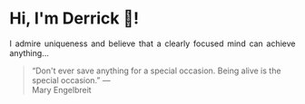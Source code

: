 # Hi, I'm Derrick 👋!
<p align="justify">I admire uniqueness and believe that a clearly focused mind can achieve anything...</p> 
<!-- #quote-start -->
<blockquote>&ldquo;Don't ever save anything for a special occasion. Being alive is the special occasion.&rdquo; &mdash; <footer>Mary Engelbreit</footer></blockquote>
<!-- #quote-end -->
